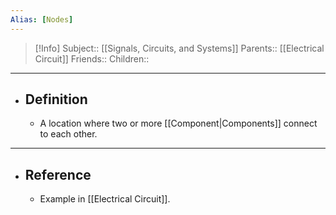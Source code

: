 ```yaml
---
Alias: [Nodes]
---
```

> [!Info]
> Subject:: [[Signals, Circuits, and Systems]]
> Parents:: [[Electrical Circuit]]
> Friends:: 
> Children:: 
---
- ## Definition
	- A location where two or more [[Component|Components]] connect to each other.
---
- ## Reference
	- Example in [[Electrical Circuit]].